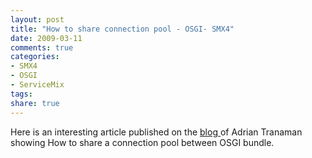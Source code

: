 ```yaml
---
layout: post
title: "How to share connection pool - OSGI- SMX4"
date: 2009-03-11
comments: true
categories:
- SMX4
- OSGI
- ServiceMix
tags:
share: true
---
```


Here is an interesting article published on the
<a href="http://trenaman.blogspot.com/2008/12/how-to-share-single-jdbc-pool-across.html">blog </a>of Adrian Tranaman showing How to share a connection pool between OSGI bundle.